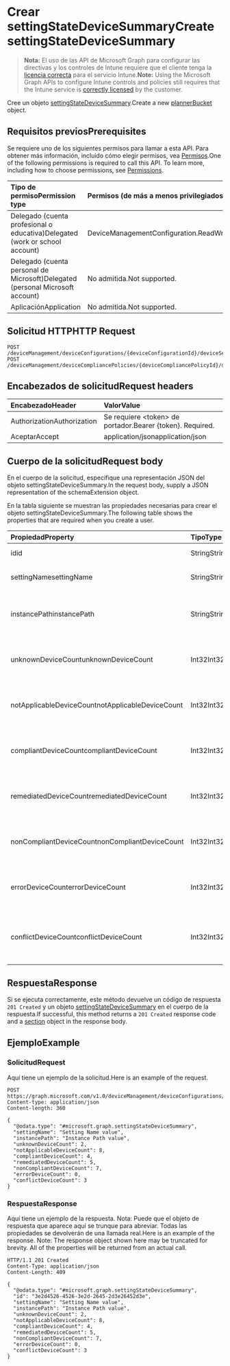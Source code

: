 # <a name="create-settingstatedevicesummary"></a><span data-ttu-id="66b21-101">Crear settingStateDeviceSummary</span><span class="sxs-lookup"><span data-stu-id="66b21-101">Create settingStateDeviceSummary</span></span>

> <span data-ttu-id="66b21-102">**Nota:** El uso de las API de Microsoft Graph para configurar las directivas y los controles de Intune requiere que el cliente tenga la [licencia correcta](https://go.microsoft.com/fwlink/?linkid=839381) para el servicio Intune.</span><span class="sxs-lookup"><span data-stu-id="66b21-102">**Note:** Using the Microsoft Graph APIs to configure Intune controls and policies still requires that the Intune service is [correctly licensed](https://go.microsoft.com/fwlink/?linkid=839381) by the customer.</span></span>

<span data-ttu-id="66b21-103">Cree un objeto [settingStateDeviceSummary](../resources/intune_deviceconfig_settingstatedevicesummary.md).</span><span class="sxs-lookup"><span data-stu-id="66b21-103">Create a new [plannerBucket](../resources/intune_deviceconfig_settingstatedevicesummary.md) object.</span></span>
## <a name="prerequisites"></a><span data-ttu-id="66b21-104">Requisitos previos</span><span class="sxs-lookup"><span data-stu-id="66b21-104">Prerequisites</span></span>
<span data-ttu-id="66b21-p101">Se requiere uno de los siguientes permisos para llamar a esta API. Para obtener más información, incluido cómo elegir permisos, vea [Permisos](../../../concepts/permissions_reference.md).</span><span class="sxs-lookup"><span data-stu-id="66b21-p101">One of the following permissions is required to call this API. To learn more, including how to choose permissions, see [Permissions](../../../concepts/permissions_reference.md).</span></span>

|<span data-ttu-id="66b21-107">Tipo de permiso</span><span class="sxs-lookup"><span data-stu-id="66b21-107">Permission type</span></span>|<span data-ttu-id="66b21-108">Permisos (de más a menos privilegiados)</span><span class="sxs-lookup"><span data-stu-id="66b21-108">Permissions (from least to most privileged)</span></span>|
|:---|:---|
|<span data-ttu-id="66b21-109">Delegado (cuenta profesional o educativa)</span><span class="sxs-lookup"><span data-stu-id="66b21-109">Delegated (work or school account)</span></span>|<span data-ttu-id="66b21-110">DeviceManagementConfiguration.ReadWrite.All</span><span class="sxs-lookup"><span data-stu-id="66b21-110">DeviceManagementConfiguration.ReadWrite.All</span></span>|
|<span data-ttu-id="66b21-111">Delegado (cuenta personal de Microsoft)</span><span class="sxs-lookup"><span data-stu-id="66b21-111">Delegated (personal Microsoft account)</span></span>|<span data-ttu-id="66b21-112">No admitida.</span><span class="sxs-lookup"><span data-stu-id="66b21-112">Not supported.</span></span>|
|<span data-ttu-id="66b21-113">Aplicación</span><span class="sxs-lookup"><span data-stu-id="66b21-113">Application</span></span>|<span data-ttu-id="66b21-114">No admitida.</span><span class="sxs-lookup"><span data-stu-id="66b21-114">Not supported.</span></span>|

## <a name="http-request"></a><span data-ttu-id="66b21-115">Solicitud HTTP</span><span class="sxs-lookup"><span data-stu-id="66b21-115">HTTP Request</span></span>
<!-- {
  "blockType": "ignored"
}
-->
``` http
POST /deviceManagement/deviceConfigurations/{deviceConfigurationId}/deviceSettingStateSummaries
POST /deviceManagement/deviceCompliancePolicies/{deviceCompliancePolicyId}/deviceSettingStateSummaries
```

## <a name="request-headers"></a><span data-ttu-id="66b21-116">Encabezados de solicitud</span><span class="sxs-lookup"><span data-stu-id="66b21-116">Request headers</span></span>
|<span data-ttu-id="66b21-117">Encabezado</span><span class="sxs-lookup"><span data-stu-id="66b21-117">Header</span></span>|<span data-ttu-id="66b21-118">Valor</span><span class="sxs-lookup"><span data-stu-id="66b21-118">Value</span></span>|
|:---|:---|
|<span data-ttu-id="66b21-119">Authorization</span><span class="sxs-lookup"><span data-stu-id="66b21-119">Authorization</span></span>|<span data-ttu-id="66b21-120">Se requiere &lt;token&gt; de portador.</span><span class="sxs-lookup"><span data-stu-id="66b21-120">Bearer {token}. Required.</span></span>|
|<span data-ttu-id="66b21-121">Aceptar</span><span class="sxs-lookup"><span data-stu-id="66b21-121">Accept</span></span>|<span data-ttu-id="66b21-122">application/json</span><span class="sxs-lookup"><span data-stu-id="66b21-122">application/json</span></span>|

## <a name="request-body"></a><span data-ttu-id="66b21-123">Cuerpo de la solicitud</span><span class="sxs-lookup"><span data-stu-id="66b21-123">Request body</span></span>
<span data-ttu-id="66b21-124">En el cuerpo de la solicitud, especifique una representación JSON del objeto settingStateDeviceSummary.</span><span class="sxs-lookup"><span data-stu-id="66b21-124">In the request body, supply a JSON representation of the schemaExtension object.</span></span>

<span data-ttu-id="66b21-125">En la tabla siguiente se muestran las propiedades necesarias para crear el objeto settingStateDeviceSummary.</span><span class="sxs-lookup"><span data-stu-id="66b21-125">The following table shows the properties that are required when you create a user.</span></span>

|<span data-ttu-id="66b21-126">Propiedad</span><span class="sxs-lookup"><span data-stu-id="66b21-126">Property</span></span>|<span data-ttu-id="66b21-127">Tipo</span><span class="sxs-lookup"><span data-stu-id="66b21-127">Type</span></span>|<span data-ttu-id="66b21-128">Descripción</span><span class="sxs-lookup"><span data-stu-id="66b21-128">Description</span></span>|
|:---|:---|:---|
|<span data-ttu-id="66b21-129">id</span><span class="sxs-lookup"><span data-stu-id="66b21-129">id</span></span>|<span data-ttu-id="66b21-130">String</span><span class="sxs-lookup"><span data-stu-id="66b21-130">String</span></span>|<span data-ttu-id="66b21-131">Clave de la entidad.</span><span class="sxs-lookup"><span data-stu-id="66b21-131">Key of the setting.</span></span>|
|<span data-ttu-id="66b21-132">settingName</span><span class="sxs-lookup"><span data-stu-id="66b21-132">settingName</span></span>|<span data-ttu-id="66b21-133">String</span><span class="sxs-lookup"><span data-stu-id="66b21-133">String</span></span>|<span data-ttu-id="66b21-134">Nombre de la configuración</span><span class="sxs-lookup"><span data-stu-id="66b21-134">Name of the setting.</span></span>|
|<span data-ttu-id="66b21-135">instancePath</span><span class="sxs-lookup"><span data-stu-id="66b21-135">instancePath</span></span>|<span data-ttu-id="66b21-136">String</span><span class="sxs-lookup"><span data-stu-id="66b21-136">String</span></span>|<span data-ttu-id="66b21-137">Nombre de InstancePath para la configuración</span><span class="sxs-lookup"><span data-stu-id="66b21-137">Name of the InstancePath for the setting</span></span>|
|<span data-ttu-id="66b21-138">unknownDeviceCount</span><span class="sxs-lookup"><span data-stu-id="66b21-138">unknownDeviceCount</span></span>|<span data-ttu-id="66b21-139">Int32</span><span class="sxs-lookup"><span data-stu-id="66b21-139">Int32</span></span>|<span data-ttu-id="66b21-140">Número de dispositivos desconocido para la configuración</span><span class="sxs-lookup"><span data-stu-id="66b21-140">Device Unkown count for the setting</span></span>|
|<span data-ttu-id="66b21-141">notApplicableDeviceCount</span><span class="sxs-lookup"><span data-stu-id="66b21-141">notApplicableDeviceCount</span></span>|<span data-ttu-id="66b21-142">Int32</span><span class="sxs-lookup"><span data-stu-id="66b21-142">Int32</span></span>|<span data-ttu-id="66b21-143">Número de dispositivos no aplicables para la configuración</span><span class="sxs-lookup"><span data-stu-id="66b21-143">Device Not Applicable count for the setting</span></span>|
|<span data-ttu-id="66b21-144">compliantDeviceCount</span><span class="sxs-lookup"><span data-stu-id="66b21-144">compliantDeviceCount</span></span>|<span data-ttu-id="66b21-145">Int32</span><span class="sxs-lookup"><span data-stu-id="66b21-145">Int32</span></span>|<span data-ttu-id="66b21-146">Número de dispositivos compatibles para la configuración</span><span class="sxs-lookup"><span data-stu-id="66b21-146">Device Compliant count for the setting</span></span>|
|<span data-ttu-id="66b21-147">remediatedDeviceCount</span><span class="sxs-lookup"><span data-stu-id="66b21-147">remediatedDeviceCount</span></span>|<span data-ttu-id="66b21-148">Int32</span><span class="sxs-lookup"><span data-stu-id="66b21-148">Int32</span></span>|<span data-ttu-id="66b21-149">Número de dispositivos compatibles para la configuración</span><span class="sxs-lookup"><span data-stu-id="66b21-149">Device Compliant count for the setting</span></span>|
|<span data-ttu-id="66b21-150">nonCompliantDeviceCount</span><span class="sxs-lookup"><span data-stu-id="66b21-150">nonCompliantDeviceCount</span></span>|<span data-ttu-id="66b21-151">Int32</span><span class="sxs-lookup"><span data-stu-id="66b21-151">Int32</span></span>|<span data-ttu-id="66b21-152">Número de dispositivos no compatibles para la configuración</span><span class="sxs-lookup"><span data-stu-id="66b21-152">Device NonCompliant count for the setting</span></span>|
|<span data-ttu-id="66b21-153">errorDeviceCount</span><span class="sxs-lookup"><span data-stu-id="66b21-153">errorDeviceCount</span></span>|<span data-ttu-id="66b21-154">Int32</span><span class="sxs-lookup"><span data-stu-id="66b21-154">Int32</span></span>|<span data-ttu-id="66b21-155">Número de errores de dispositivo para la configuración</span><span class="sxs-lookup"><span data-stu-id="66b21-155">Device error count for the setting</span></span>|
|<span data-ttu-id="66b21-156">conflictDeviceCount</span><span class="sxs-lookup"><span data-stu-id="66b21-156">conflictDeviceCount</span></span>|<span data-ttu-id="66b21-157">Int32</span><span class="sxs-lookup"><span data-stu-id="66b21-157">Int32</span></span>|<span data-ttu-id="66b21-158">Número de errores de conflictos de dispositivo para la configuración</span><span class="sxs-lookup"><span data-stu-id="66b21-158">Device conflict error count for the setting</span></span>|



## <a name="response"></a><span data-ttu-id="66b21-159">Respuesta</span><span class="sxs-lookup"><span data-stu-id="66b21-159">Response</span></span>
<span data-ttu-id="66b21-160">Si se ejecuta correctamente, este método devuelve un código de respuesta `201 Created` y un objeto [settingStateDeviceSummary](../resources/intune_deviceconfig_settingstatedevicesummary.md) en el cuerpo de la respuesta.</span><span class="sxs-lookup"><span data-stu-id="66b21-160">If successful, this method returns a `201 Created` response code and a [section](../resources/intune_deviceconfig_settingstatedevicesummary.md) object in the response body.</span></span>

## <a name="example"></a><span data-ttu-id="66b21-161">Ejemplo</span><span class="sxs-lookup"><span data-stu-id="66b21-161">Example</span></span>
### <a name="request"></a><span data-ttu-id="66b21-162">Solicitud</span><span class="sxs-lookup"><span data-stu-id="66b21-162">Request</span></span>
<span data-ttu-id="66b21-163">Aquí tiene un ejemplo de la solicitud.</span><span class="sxs-lookup"><span data-stu-id="66b21-163">Here is an example of the request.</span></span>
``` http
POST https://graph.microsoft.com/v1.0/deviceManagement/deviceConfigurations/{deviceConfigurationId}/deviceSettingStateSummaries
Content-type: application/json
Content-length: 360

{
  "@odata.type": "#microsoft.graph.settingStateDeviceSummary",
  "settingName": "Setting Name value",
  "instancePath": "Instance Path value",
  "unknownDeviceCount": 2,
  "notApplicableDeviceCount": 8,
  "compliantDeviceCount": 4,
  "remediatedDeviceCount": 5,
  "nonCompliantDeviceCount": 7,
  "errorDeviceCount": 0,
  "conflictDeviceCount": 3
}
```

### <a name="response"></a><span data-ttu-id="66b21-164">Respuesta</span><span class="sxs-lookup"><span data-stu-id="66b21-164">Response</span></span>
<span data-ttu-id="66b21-p102">Aquí tiene un ejemplo de la respuesta. Nota: Puede que el objeto de respuesta que aparece aquí se trunque para abreviar. Todas las propiedades se devolverán de una llamada real.</span><span class="sxs-lookup"><span data-stu-id="66b21-p102">Here is an example of the response. Note: The response object shown here may be truncated for brevity. All of the properties will be returned from an actual call.</span></span>
``` http
HTTP/1.1 201 Created
Content-Type: application/json
Content-Length: 409

{
  "@odata.type": "#microsoft.graph.settingStateDeviceSummary",
  "id": "3e2d4526-4526-3e2d-2645-2d3e26452d3e",
  "settingName": "Setting Name value",
  "instancePath": "Instance Path value",
  "unknownDeviceCount": 2,
  "notApplicableDeviceCount": 8,
  "compliantDeviceCount": 4,
  "remediatedDeviceCount": 5,
  "nonCompliantDeviceCount": 7,
  "errorDeviceCount": 0,
  "conflictDeviceCount": 3
}
```



